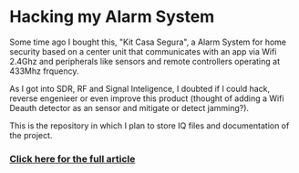 # Hacking my Alarm System

Some time ago I bought this, "Kit Casa Segura", a Alarm System for home security based on a center unit that communicates with an app via Wifi 2.4Ghz and peripherals like sensors and remote controllers operating at 433Mhz frquency.

As I got into SDR, RF and Signal Inteligence, I doubted if I could hack, reverse engenieer or even improve this product (thought of adding a Wifi Deauth detector as an sensor and mitigate or detect jamming?). 

This is the repository in which I plan to store IQ files and documentation of the project.

### [Click here for the full article](https://medium.com/@abmaeld/hacking-my-alarm-system-27278cb4d1)


